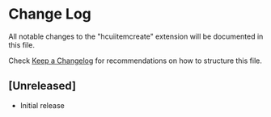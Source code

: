 # Change Log

All notable changes to the "hcuiitemcreate" extension will be documented in this file.

Check [Keep a Changelog](http://keepachangelog.com/) for recommendations on how to structure this file.

## [Unreleased]

- Initial release